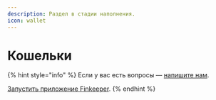 ```yaml
---
description: Раздел в стадии наполнения.
icon: wallet
---
```


# Кошельки



{% hint style="info" %}
Если у вас есть вопросы — [напишите нам](https://app.gitbook.com/u/u3kXNQ1VPYWSSRvGGbFQ5HlWpKR2).

[Запустить приложение Finkeeper](https://t.me/finkeeper\_app\_bot).
{% endhint %}
